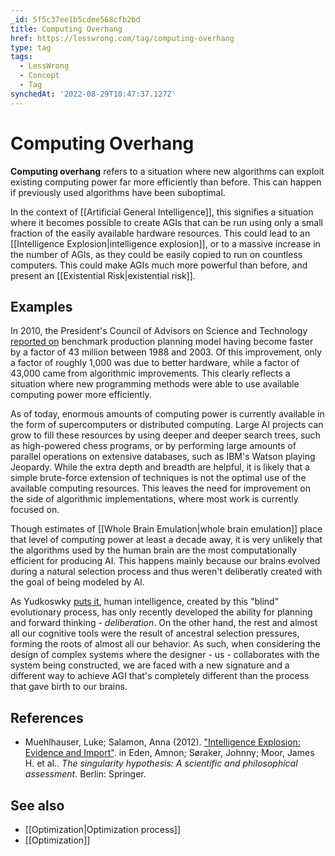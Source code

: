 ```yaml
---
_id: 5f5c37ee1b5cdee568cfb2bd
title: Computing Overhang
href: https://lesswrong.com/tag/computing-overhang
type: tag
tags:
  - LessWrong
  - Concept
  - Tag
synchedAt: '2022-08-29T10:47:37.127Z'
---
```

# Computing Overhang

**Computing overhang** refers to a situation where new algorithms can exploit existing computing power far more efficiently than before. This can happen if previously used algorithms have been suboptimal.

In the context of [[Artificial General Intelligence]], this signifies a situation where it becomes possible to create AGIs that can be run using only a small fraction of the easily available hardware resources. This could lead to an [[Intelligence Explosion|intelligence explosion]], or to a massive increase in the number of AGIs, as they could be easily copied to run on countless computers. This could make AGIs much more powerful than before, and present an [[Existential Risk|existential risk]].

## Examples

In 2010, the President's Council of Advisors on Science and Technology [reported on](http://www.whitehouse.gov/sites/default/files/microsites/ostp/pcast-nitrd-report-2010.pdf) benchmark production planning model having become faster by a factor of 43 million between 1988 and 2003. Of this improvement, only a factor of roughly 1,000 was due to better hardware, while a factor of 43,000 came from algorithmic improvements. This clearly reflects a situation where new programming methods were able to use available computing power more efficiently.

As of today, enormous amounts of computing power is currently available in the form of supercomputers or distributed computing. Large AI projects can grow to fill these resources by using deeper and deeper search trees, such as high-powered chess programs, or by performing large amounts of parallel operations on extensive databases, such as IBM's Watson playing Jeopardy. While the extra depth and breadth are helpful, it is likely that a simple brute-force extension of techniques is not the optimal use of the available computing resources. This leaves the need for improvement on the side of algorithmic implementations, where most work is currently focused on.

Though estimates of [[Whole Brain Emulation|whole brain emulation]] place that level of computing power at least a decade away, it is very unlikely that the algorithms used by the human brain are the most computationally efficient for producing AI. This happens mainly because our brains evolved during a natural selection process and thus weren't deliberatly created with the goal of being modeled by AI.

As Yudkoswky [puts it](http://intelligence.org/files/LOGI.pdf), human intelligence, created by this "blind" evolutionary process, has only recently developed the ability for planning and forward thinking - *deliberation*. On the other hand, the rest and almost all our cognitive tools were the result of ancestral selection pressures, forming the roots of almost all our behavior. As such, when considering the design of complex systems where the designer - us - collaborates with the system being constructed, we are faced with a new signature and a different way to achieve AGI that's completely different than the process that gave birth to our brains.

## References

- Muehlhauser, Luke; Salamon, Anna (2012). ["Intelligence Explosion: Evidence and Import"](http://intelligence.org/files/IE-EI.pdf). in Eden, Amnon; Søraker, Johnny; Moor, James H. et al.. *The singularity hypothesis: A scientific and philosophical assessment*. Berlin: Springer.

## See also

- [[Optimization|Optimization process]]
- [[Optimization]]